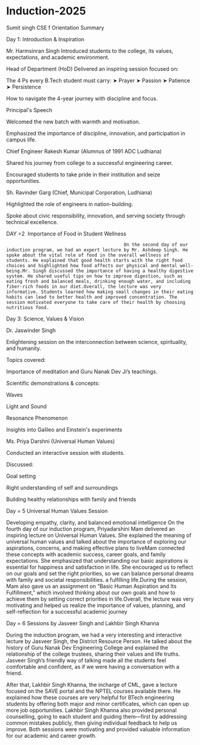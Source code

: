 # Induction-2025
Sumit singh CSE f 
Orientation Summary

 Day 1: Introduction & Inspiration

Mr. Harmsinran Singh Introduced students to the college, its values, expectations, and academic environment.

Head of Department (HoD) Delivered an inspiring session focused on:

The 4 Ps every B.Tech student must carry: ➤ Prayer ➤ Passion ➤ Patience ➤ Persistence

How to navigate the 4-year journey with discipline and focus.

Principal's Speech

Welcomed the new batch with warmth and motivation.

Emphasized the importance of discipline, innovation, and participation in campus life.

Chief Engineer Rakesh Kumar (Alumnus of 1991 ADC Ludhiana)

Shared his journey from college to a successful engineering career.

Encouraged students to take pride in their institution and seize opportunities.

Sh. Ravinder Garg (Chief, Municipal Corporation, Ludhiana)

Highlighted the role of engineers in nation-building.

Spoke about civic responsibility, innovation, and serving society through technical excellence.                                



DAY =2  Importance of Food in Student Wellness

                                                On the second day of our induction program, we had an expert lecture by Mr. Ashdeep Singh. He spoke about the vital role of food in the overall wellness of students. He explained that good health starts with the right food choices and highlighted how food affects our physical and mental well-being.Mr. Singh discussed the importance of having a healthy digestive system. He shared useful tips on how to improve digestion, such as eating fresh and balanced meals, drinking enough water, and including fiber-rich foods in our diet.Overall, the lecture was very informative. Students learned how making small changes in their eating habits can lead to better health and improved concentration. The session motivated everyone to take care of their health by choosing nutritious food.
Day 3: Science, Values & Vision

Dr. Jaswinder Singh

Enlightening session on the interconnection between science, spirituality, and humanity.

Topics covered:

Importance of meditation and Guru Nanak Dev Ji’s teachings.

Scientific demonstrations & concepts:

Waves

Light and Sound

Resonance Phenomenon

Insights into Galileo and Einstein's experiments

Ms. Priya Darshni (Universal Human Values)

Conducted an interactive session with students.

Discussed:

Goal setting

Right understanding of self and surroundings

Building healthy relationships with family and friends

Day = 5 Universal Human Values Session

Developing empathy, clarity, and balanced emotional intelligence
On the fourth day of our induction program, Priyadarshini Mam delivered an inspiring lecture on Universal Human Values. She explained the meaning of universal human values and talked about the importance of exploring our aspirations, concerns, and making effective plans to liveMam connected these concepts with academic success, career goals, and family expectations. She emphasized that understanding our basic aspirations is essential for happiness and satisfaction in life. She encouraged us to reflect on our goals and set the right priorities, so we can balance personal dreams with family and societal responsibilities. a fulfilling life.During the session, Mam also gave us an assignment on “Basic Human Aspiration and Its Fulfillment,” which involved thinking about our own goals and how to achieve them by setting correct priorities in life.Overall, the lecture was very motivating and helped us realize the importance of values, planning, and self-reflection for a successful academic journey 

Day = 6 Sessions by Jasveer Singh and Lakhbir Singh Khanna

During the induction program, we had a very interesting and interactive lecture by Jasveer Singh, the District Resource Person. He talked about the history of Guru Nanak Dev Engineering College and explained the relationship of the college trustees, sharing their values and life truths. Jasveer Singh’s friendly way of talking made all the students feel comfortable and confident, as if we were having a conversation with a friend.


After that, Lakhbir Singh Khanna, the incharge of CML, gave a lecture focused on the SAVE portal and the NPTEL courses available there. He explained how these courses are very helpful for BTech engineering students by offering both major and minor certificates, which can open up more job opportunities. Lakhbir Singh Khanna also provided personal counselling, going to each student and guiding them—first by addressing common mistakes publicly, then giving individual feedback to help us improve.
Both sessions were motivating and provided valuable information for our academic and career growth.


